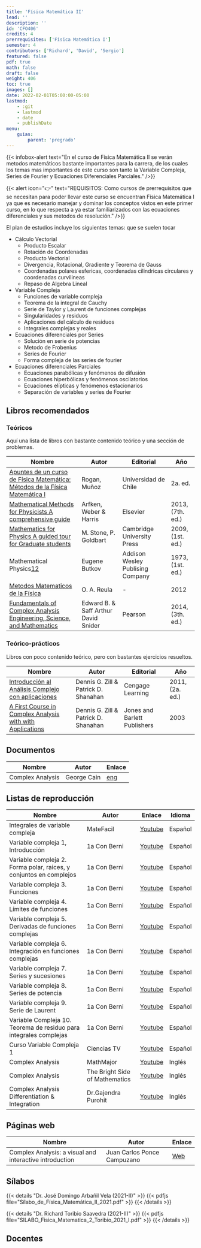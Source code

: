 ```yaml
---
title: 'Física Matemática II'
lead: ''
description: ''
id: 'CFO406'
credits: 4
prerrequisites: ['Física Matemática I']
semester: 4
contributors: ['Richard', 'David', 'Sergio']
featured: false
pdf: true
math: false
draft: false
weight: 406
toc: true
images: []
date: 2022-02-01T05:00:00-05:00
lastmod:
    - :git
    - lastmod
    - date
    - publishDate
menu:
    guias:
        parent: 'pregrado'
---
```


{{< infobox-alert text="En el curso de Física Matemática II se verán metodos matemáticos bastante importantes para la carrera, de los cuales los temas mas importantes de este curso son tanto la Variable Compleja, Series de Fourier y Ecuaciones Diferenciales Parciales." />}}

{{< alert icon="👉" text="REQUISITOS: Como cursos de prerrequisitos que se necesitan para poder llevar este curso se encuentran Física Matemática I ya que es necesario manejar y dominar los conceptos vistos en este primer curso, en lo que respecta a ya estar familiarizados con las ecuaciones diferenciales y sus metodos de resolución." />}}

El plan de estudios incluye los siguientes temas: que se suelen tocar

-   Cálculo Vectorial
    -   Producto Escalar
    -   Rotación de Coordenadas
    -   Producto Vectorial
    -   Divergencia, Rotacional, Gradiente y Teorema de Gauss
    -   Coordenadas polares esfericas, coordenadas cilindricas circulares y coordenadas curvilineas
    -   Repaso de Algebra Lineal
-   Variable Compleja
    -   Funciones de variable compleja
    -   Teorema de la integral de Cauchy
    -   Serie de Taylor y Laurent de funciones complejas
    -   Singularidades y residuos
    -   Aplicaciones del cálculo de residuos
    -   Integrales complejas y reales
-   Ecuaciones diferenciales por Series
    -   Solución en serie de potencias
    -   Metodo de Frobenius
    -   Series de Fourier
    -   Forma compleja de las series de fourier
-   Ecuaciones diferenciales Parciales
    -   Ecuaciones parabólicas y fenómenos de difusión
    -   Ecuaciones hiperbólicas y fenómenos oscilatorios
    -   Ecuaciones elípticas y fenómenos estacionarios
    -   Separación de variables y series de Fourier

## Libros recomendados

### Teóricos

Aquí una lista de libros con bastante contenido teórico y una sección de problemas.

| Nombre | Autor | Editorial | Año |
| --- | --- | --- | --- |
| [Apuntes de un curso de Física Matemática: Métodos de la Física Matemática I](https://drive.google.com/file/d/1SXfLSpQlKsQiva7eX5-YymFOSgjydhLE/view?usp=share_link) | Rogan, Muñoz | Universidad de Chile | 2a. ed. |
| [Mathematical Methods for Physicists A comprehensive guide](https://drive.google.com/file/d/1rbSbMlxKHk18_oYvgbip8I4xQxdrkSzA/view?usp=share_link) | Arfken, Weber & Harris | Elsevier | 2013, (7th. ed.) |
| [Mathematics for Physics A guided tour for Graduate students](https://drive.google.com/file/d/10ZjNJNOIptwEHW-kYjmM3Csf1WvOULsf/view?usp=share_link) | M. Stone, P. Goldbart | Cambridge University Press | 2009, (1st. ed.) |
| Mathematical Physics[1](https://drive.google.com/file/d/1TrjZifrx_xdmNt956yxC-hlttpbiCY-4/view?usp=share_link)[2](https://archive.org/details/mathematicalphys1968butk/mode/2up) | Eugene Butkov | Addison Wesley Publising Company | 1973, (1st. ed.) |
| [Metodos Matematicos de la Física](https://drive.google.com/file/d/1NTPHG3WVacyEnrh2rHnEzm3DjYuBdCq8/view?usp=drive_link) | O. A. Reula | - | 2012 |
| [Fundamentals of Complex Analysis Engineering, Science, and Mathematics](https://drive.google.com/file/d/1YhdXPd4_HwzCLooXntwNi9xOseIPBZN5/view?usp=drive_link) | Edward B. & Saff Arthur David Snider | Pearson | 2014, (3th. ed.) |

### Teórico-prácticos

Libros con poco contenido teórico, pero con bastantes ejercicios resueltos.

| Nombre | Autor | Editorial | Año |
| --- | --- | --- | --- |
| [Introducción al Análisis Complejo con aplicaciones](https://drive.google.com/file/d/1N2mHE5EwTa5LyWivKhBPW5umfFptsune/view?usp=share_link) | Dennis G. Zill & Patrick D. Shanahan | Cengage Learning | 2011, (2a. ed.) |
| [A First Course in Complex Analysis with with Applications](https://drive.google.com/file/d/16Som7lH7ghCzD7m5Bg0wlfxwndpFYr8J/view?usp=share_link) | Dennis G. Zill & Patrick D. Shanahan | Jones and Barlett Publishers | 2003 |

## Documentos

| Nombre | Autor | Enlace |
| --- | --- | --- |
| Complex Analysis | George Cain | [eng](https://web.archive.org/web/20240418183744/https://people.math.gatech.edu/~cain/winter99/complex.html) |

## Listas de reproducción

| Nombre | Autor | Enlace | Idioma |
| --- | --- | --- | --- |
| Integrales de variable compleja | MateFacil | [Youtube](https://www.youtube.com/playlist?list=PL9SnRnlzoyX1bzVYbTPjgc79cxHw1F9g0) | Español |
| Variable compleja 1, Introducción | 1a Con Berni | [Youtube](https://www.youtube.com/playlist?list=PLCY1BPxILEJWWD2m3tyUIaxdgQWq1ijrE) | Español |
| Variable compleja 2. Forma polar, raices, y conjuntos en complejos | 1a Con Berni | [Youtube](https://www.youtube.com/playlist?list=PLCY1BPxILEJWBUZHdOs0xxE4Mv9x6suCB) | Español |
| Variable compleja 3. Funciones | 1a Con Berni | [Youtube](https://www.youtube.com/playlist?list=PLCY1BPxILEJXjB7dDe72neh1_g6-ijbTq) | Español |
| Variable compleja 4. Límites de funciones | 1a Con Berni | [Youtube](https://www.youtube.com/playlist?list=PLCY1BPxILEJVfjM-V2J_IwlzDCzlOY0Qo) | Español |
| Variable compleja 5. Derivadas de funciones complejas | 1a Con Berni | [Youtube](https://www.youtube.com/playlist?list=PLCY1BPxILEJXtBGzSgccal6Uvm38GKKqM) | Español |
| Variable compleja 6. Integración en funciones complejas | 1a Con Berni | [Youtube](https://www.youtube.com/playlist?list=PLCY1BPxILEJXhIKeD_Hy5ez9umQl4ep6T) | Español |
| Variable compleja 7. Series y sucesiones | 1a Con Berni | [Youtube](https://www.youtube.com/playlist?list=PLCY1BPxILEJV-5EGHDuWMuxZ58MQJY8Jx) | Español |
| Variable compleja 8. Series de potencia | 1a Con Berni | [Youtube](https://www.youtube.com/playlist?list=PLCY1BPxILEJW1DPJo-BuAmcTER2UuLAdn) | Español |
| Variable compleja 9. Serie de Laurent | 1a Con Berni | [Youtube](https://www.youtube.com/playlist?list=PLCY1BPxILEJXxmpzbUnu_9Jl83mN3YhND) | Español |
| Variable Compleja 10. Teorema de residuo para integrales complejas | 1a Con Berni | [Youtube](https://www.youtube.com/playlist?list=PLCY1BPxILEJUuNy_OrVJzBEErbh21ZKjU) | Español |
| Curso Variable Compleja 1 | Ciencias TV | [Youtube](https://www.youtube.com/playlist?list=PLiD-IJzweXR866cm6CJdhhJuCAeSKGGmN) | Español |
| Complex Analysis | MathMajor | [Youtube](https://www.youtube.com/playlist?list=PLVMgvCDIRy1wzJcFNGw7t4tehgzhFtBpm) | Inglés |
| Complex Analysis | The Bright Side of Mathematics | [Youtube](https://www.youtube.com/playlist?list=PLBh2i93oe2qtIc75sLYaVEBt0QNqVbdmZ) | Inglés |
| Complex Analysis Differentiation & Integration | Dr.Gajendra Purohit | [Youtube](https://www.youtube.com/playlist?list=PLU6SqdYcYsfI3sh-ho_iiTkCGsTbVh_Sw) | Inglés |

## Páginas web

| Nombre | Autor | Enlace |
| --- | --- | --- |
| Complex Analysis: a visual and interactive introduction | Juan Carlos Ponce Campuzano | [Web](https://complex-analysis.com/) |

## Sílabos

{{< details "Dr. José Domingo Arbañil Vela (2021-II)" >}} {{< pdfjs file="Sílabo_de_Física_Matemática_II_2021.pdf" >}} {{< /details >}}

{{< details "Dr. Richard Toribio Saavedra (2021-II)" >}} {{< pdfjs file="SILABO_Fisica_Matematica_2_Toribio_2021_I.pdf" >}} {{< /details >}}

## Docentes
